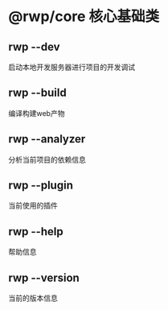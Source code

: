 # @rwp/core 核心基础类 

## rwp --dev 

启动本地开发服务器进行项目的开发调试

## rwp --build  

 编译构建web产物

## rwp --analyzer

分析当前项目的依赖信息

## rwp --plugin 

当前使用的插件

## rwp --help 

帮助信息

## rwp --version

当前的版本信息